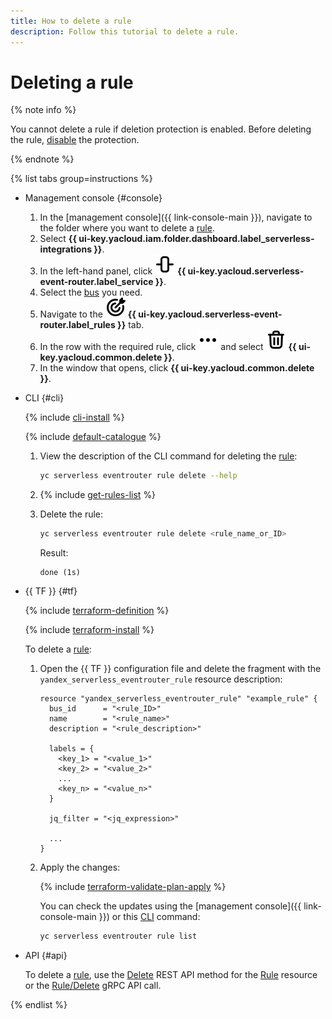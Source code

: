 ```yaml
---
title: How to delete a rule
description: Follow this tutorial to delete a rule.
---
```


# Deleting a rule

{% note info %}

You cannot delete a rule if deletion protection is enabled. Before deleting the rule, [disable](update.md) the protection.

{% endnote %}

{% list tabs group=instructions %}

- Management console {#console}

  1. In the [management console]({{ link-console-main }}), navigate to the folder where you want to delete a [rule](../../../concepts/eventrouter/rule.md).
  1. Select **{{ ui-key.yacloud.iam.folder.dashboard.label_serverless-integrations }}**.
  1. In the left-hand panel, click ![image](../../../../_assets/console-icons/object-align-center-vertical.svg) **{{ ui-key.yacloud.serverless-event-router.label_service }}**.
  1. Select the [bus](../../../concepts/eventrouter/bus.md) you need.
  1. Navigate to the ![image](../../../../_assets/console-icons/target-dart.svg) **{{ ui-key.yacloud.serverless-event-router.label_rules }}** tab.
  1. In the row with the required rule, click ![image](../../../../_assets/console-icons/ellipsis.svg) and select ![image](../../../../_assets/console-icons/trash-bin.svg) **{{ ui-key.yacloud.common.delete }}**.
  1. In the window that opens, click **{{ ui-key.yacloud.common.delete }}**.

- CLI {#cli}

  {% include [cli-install](../../../../_includes/cli-install.md) %}

  {% include [default-catalogue](../../../../_includes/default-catalogue.md) %}

  1. View the description of the CLI command for deleting the [rule](../../../concepts/eventrouter/rule.md):

      ```bash
      yc serverless eventrouter rule delete --help
      ```

  1. {% include [get-rules-list](../../../../_includes/serverless-integrations/get-rules-list.md) %}
  1. Delete the rule:

      ```bash
      yc serverless eventrouter rule delete <rule_name_or_ID>
      ```

      Result:

      ```text
      done (1s)
      ```

- {{ TF }} {#tf}

  {% include [terraform-definition](../../../../_tutorials/_tutorials_includes/terraform-definition.md) %}

  {% include [terraform-install](../../../../_includes/terraform-install.md) %}

  To delete a [rule](../../../concepts/eventrouter/rule.md):

  1. Open the {{ TF }} configuration file and delete the fragment with the `yandex_serverless_eventrouter_rule` resource description:

      ```hcl
      resource "yandex_serverless_eventrouter_rule" "example_rule" {
        bus_id      = "<rule_ID>"
        name        = "<rule_name>"
        description = "<rule_description>"

        labels = {
          <key_1> = "<value_1>"
          <key_2> = "<value_2>"
          ...
          <key_n> = "<value_n>"
        }

        jq_filter = "<jq_expression>"
      
        ...
      }
      ```

  1. Apply the changes:

      {% include [terraform-validate-plan-apply](../../../../_tutorials/_tutorials_includes/terraform-validate-plan-apply.md) %}

      You can check the updates using the [management console]({{ link-console-main }}) or this [CLI](../../../../cli/) command:

      ```bash
      yc serverless eventrouter rule list
      ```

- API {#api}

  To delete a [rule](../../../concepts/eventrouter/rule.md), use the [Delete](../../../../serverless-integrations/eventrouter/api-ref/Rule/delete.md) REST API method for the [Rule](../../../../serverless-integrations/eventrouter/api-ref/Rule/index.md) resource or the [Rule/Delete](../../../../serverless-integrations/eventrouter/api-ref/grpc/Rule/delete.md) gRPC API call.

{% endlist %}